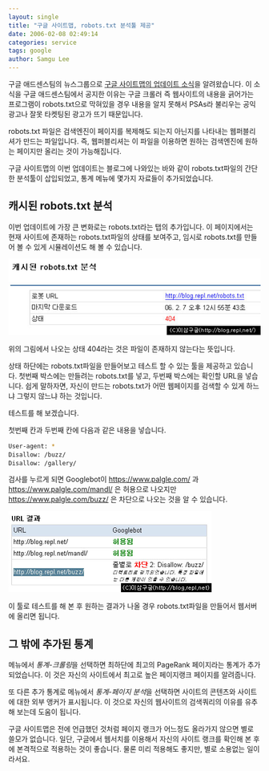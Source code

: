 ```yaml
---
layout: single
title: "구글 사이트맵, robots.txt 분석툴 제공"
date: 2006-02-08 02:49:14
categories: service
tags: google
author: Samgu Lee
---
```


구글 애드센스팀의 뉴스그룹으로 [구글 사이트맵의 업데이트 소식](http://groups.google.com/group/Inside-AdSense/browse_thread/thread/c0e86a570c091554/c0e1c13a5c0c6b75#c0e1c13a5c0c6b75)을 알려왔습니다. 이 소식을 구글 애드센스팀에서 공지한 이유는 구글 크롤러 즉 웹사이트의 내용을 긁어가는 프로그램이 robots.txt으로 막혀있을 경우 내용을 알지 못해서 PSAs라 불리우는 공익광고나 잘못 타켓팅된 광고가 뜨기 때문입니다.

robots.txt 파일은 검색엔진이 페이지를 복제해도 되는지 아닌지를 나타내는 웹퍼블리셔가 만드는 파일입니다. 즉, 웹퍼블리셔는 이 파일을 이용하면 원하는 검색엔진에 원하는 페이지만 올리는 것이 가능해집니다.

구글 사이트맵의 이번 업데이트는 블로그에 나와있는 바와 같이 robots.txt파일의 간단한 분석툴이 삽입되었고, 통계 메뉴에 몇가지 자료들이 추가되었습니다.

## 캐시된 robots.txt 분석

이번 업데이트에 가장 큰 변화로는 robots.txt라는 탭의 추가입니다. 이 페이지에서는 현재 사이트에 존재하는 robots.txt파일의 상태를 보여주고, 임시로 robots.txt를 만들어 볼 수 있게 시뮬레이션도 해 볼 수 있습니다.

![구글 사이트맵 robots.txt 탭](/assets/google_sitemap_robots_txt.jpg)

위의 그림에서 나오는 상태 404라는 것은 파일이 존재하지 않는다는 뜻입니다.

상태 하단에는 robots.txt파일을 만들어보고 테스트 할 수 있는 툴을 제공하고 있습니다. 첫번째 박스에는 만들려는 robots.txt를 넣고, 두번째 박스에는 확인할 URL을 넣습니다. 쉽게 말하자면, 자신이 만드는 robots.txt가 어떤 웹페이지를 검색할 수 있게 하느냐 그렇지 않느냐 하는 것입니다.

테스트를 해 보겠습니다.

첫번째 칸과 두번째 칸에 다음과 같은 내용을 넣습니다.

```sh
User-agent: *
Disallow: /buzz/
Disallow: /gallery/
```

검사를 누르게 되면 Googlebot이 https://www.palgle.com/ 과 https://www.palgle.com/mandl/ 은 허용으로 나오지만 https://www.palgle.com/buzz/ 은 차단으로 나오는 것을 알 수 있습니다.

![구글 사이트맵 robots.txt 검사](/assets/google_sitemap_robots_txt_validate.jpg)

이 툴로 테스트를 해 본 후 원하는 결과가 나올 경우 robots.txt파일을 만들어서 웹서버에 올리면 됩니다.

## 그 밖에 추가된 통계

메뉴에서 *통계-크롤링*을 선택하면 최하단에 최고의 PageRank 페이지라는 통계가 추가되었습니다. 이 것은 자신의 사이트에서 최고로 높은 페이지랭크 페이지를 알려줍니다.

또 다른 추가 통계로 메뉴에서 *통계-페이지 분석*을 선택하면 사이트의 콘텐츠와 사이트에 대한 외부 앵커가 표시됩니다. 이 것으로 자신의 웹사이트의 검색쿼리의 이유를 유추해 보는데 도움이 됩니다.

구글 사이트맵은 전에 언급했던 것처럼 페이지 랭크가 어느정도 올라가지 않으면 별로 쓸모가 없습니다. 일단, 구글에서 웹서치를 이용해서 자신의 사이트 랭크를 확인해 본 후에 본격적으로 적용하는 것이 좋습니다. 물론 미리 적용해도 좋지만, 별로 소용없는 일이라서요.

